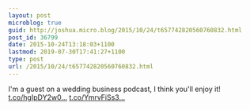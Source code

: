 ```yaml
---
layout: post
microblog: true
guid: http://joshua.micro.blog/2015/10/24/t657742820560760832.html
post_id: 36799
date: 2015-10-24T13:18:03+1100
lastmod: 2019-07-30T17:41:27+1100
type: post
url: /2015/10/24/t657742820560760832.html
---
```

I'm a guest on a wedding business podcast, I think you'll enjoy it! [t.co/hgIpDY2w0...](https://t.co/hgIpDY2w0u) [t.co/YmrvFiSs3...](https://t.co/YmrvFiSs3L)
